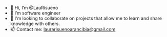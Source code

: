 - 👋 Hi, I’m @LauRisueno
- 👀 I’m software engineer
- 💞️ I'm looking to collaborate on projects that allow me to learn and share knowledge with others.
- 📫 Contact me: laurarisuenoarancibia@gmail.com
